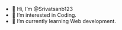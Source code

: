- 👋 Hi, I’m @Srivatsanb123
- 👀 I’m interested in Coding.
- 🌱 I’m currently learning Web development.

<!---
Srivatsanb123/Srivatsanb123 is a ✨ special ✨ repository because its `README.md` (this file) appears on your GitHub profile.
You can click the Preview link to take a look at your changes.
--->
